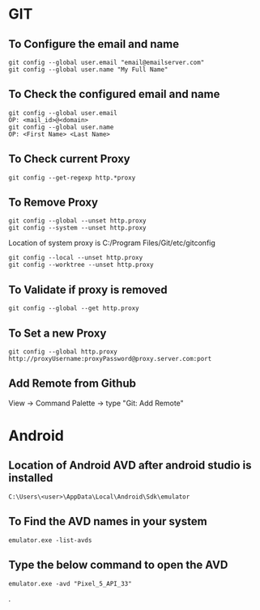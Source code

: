 # GIT
## To Configure the  email and name

```
git config --global user.email "email@emailserver.com"
git config --global user.name "My Full Name"
```
## To Check the configured email and name

```
git config --global user.email
OP: <mail_id>@<domain>
git config --global user.name 
OP: <First Name> <Last Name>
```
## To Check current Proxy
```
git config --get-regexp http.*proxy
```
## To Remove Proxy
```
git config --global --unset http.proxy      
git config --system --unset http.proxy
```      
Location of system proxy is  C:/Program Files/Git/etc/gitconfig
```
git config --local --unset http.proxy
git config --worktree --unset http.proxy
```

## To Validate if proxy is removed
```
git config --global --get http.proxy
```

## To Set a new Proxy
```
git config --global http.proxy http://proxyUsername:proxyPassword@proxy.server.com:port
```


## Add Remote from Github
View  -> Command Palette -> type "Git: Add Remote"

# Android
## Location of Android AVD after android studio is installed
```
C:\Users\<user>\AppData\Local\Android\Sdk\emulator
```

## To Find the AVD names in your system
```emulator.exe -list-avds```

## Type the below command to open the AVD
```emulator.exe -avd "Pixel_5_API_33"```


.